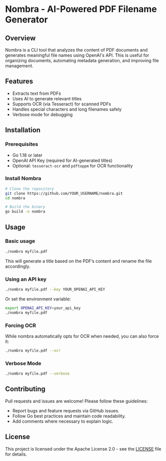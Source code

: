 # Nombra - AI-Powered PDF Filename Generator

## Overview
Nombra is a CLI tool that analyzes the content of PDF documents and generates meaningful file names using OpenAI's API. This is useful for organizing documents, automating metadata generation, and improving file management.

## Features
- Extracts text from PDFs
- Uses AI to generate relevant titles
- Supports OCR (via Tesseract) for scanned PDFs
- Handles special characters and long filenames safely
- Verbose mode for debugging

## Installation

### Prerequisites
- Go 1.18 or later
- OpenAI API Key (required for AI-generated titles)
- Optional: `tesseract-ocr` and `pdftoppm` for OCR functionality

### Install Nombra
```sh
# Clone the repository
git clone https://github.com/YOUR_USERNAME/nombra.git
cd nombra

# Build the binary
go build -o nombra
```

## Usage

### Basic usage
```sh
./nombra myfile.pdf
```
This will generate a title based on the PDF’s content and rename the file accordingly.

### Using an API key
```sh
./nombra myfile.pdf --key YOUR_OPENAI_API_KEY
```
Or set the environment variable:
```sh
export OPENAI_API_KEY=your_api_key
./nombra myfile.pdf
```

### Forcing OCR
While nombra automatically opts for OCR when needed, you can also force it:
```sh
./nombra myfile.pdf --ocr
```

### Verbose Mode
```sh
./nombra myfile.pdf --verbose
```

## Contributing
Pull requests and issues are welcome! Please follow these guidelines:
- Report bugs and feature requests via GitHub issues.
- Follow Go best practices and maintain code readability.
- Add comments where necessary to explain logic.

## License
This project is licensed under the Apache License 2.0 - see the [LICENSE](LICENSE) file for details.

